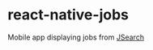 # react-native-jobs

Mobile app displaying jobs from [JSearch](https://rapidapi.com/letscrape-6bRBa3QguO5/api/jsearch)
